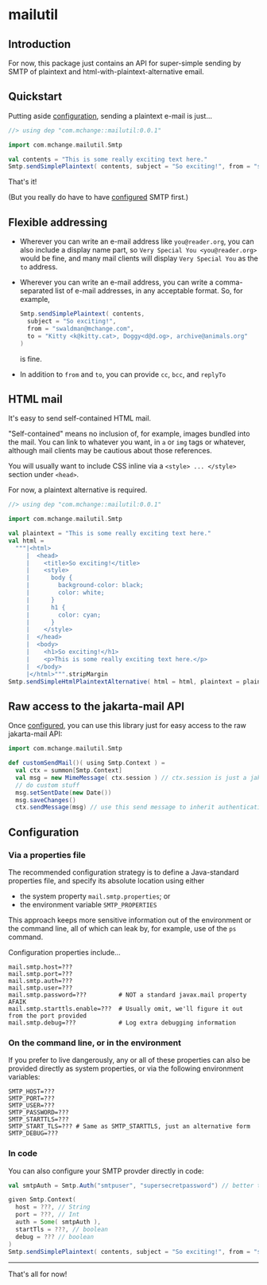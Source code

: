 # mailutil

## Introduction

For now, this package just contains an API for super-simple sending by SMTP of plaintext and 
html-with-plaintext-alternative email.

## Quickstart

Putting aside [configuration](#configuration), sending a plaintext e-mail is just...

```scala
//> using dep "com.mchange::mailutil:0.0.1"

import com.mchange.mailutil.Smtp

val contents = "This is some really exciting text here."
Smtp.sendSimplePlaintext( contents, subject = "So exciting!", from = "swaldman@mchange.com", to = "you@reader.org" )
```

That's it!

(But you really do have to have [configured](#configuration) SMTP first.)

## Flexible addressing

* Wherever you can write an e-mail address like `you@reader.org`, you can also include a display name part, so
`Very Special You <you@reader.org>` would be fine, and many mail clients will display `Very Special You` as
the `to` address.

* Wherever you can write an e-mail address, you can write a comma-separated list of e-mail addresses, in
any acceptable format. So, for example,

  ```scala
  Smtp.sendSimplePlaintext( contents, 
    subject = "So exciting!", 
    from = "swaldman@mchange.com", 
    to = "Kitty <k@kitty.cat>, Doggy<d@d.og>, archive@animals.org" 
  )
  ```

  is fine.

* In addition to `from` and `to`, you can provide `cc`, `bcc`, and `replyTo`

## HTML mail

It's easy to send self-contained HTML mail.

"Self-contained" means no inclusion of, for example, images bundled into the mail.
You can link to whatever you want, in `a` or `img` tags or whatever, although mail clients
may be cautious about those references.

You will usually want to include CSS inline via a `<style> ... </style>` section under `<head>`.

For now, a plaintext alternative is required.

```scala
//> using dep "com.mchange::mailutil:0.0.1"

import com.mchange.mailutil.Smtp

val plaintext = "This is some really exciting text here."
val html =
  """|<html>
     |  <head>
     |    <title>So exciting!</title>
     |    <style>
     |      body {
     |        background-color: black;
     |        color: white;
     |      }
     |      h1 {
     |        color: cyan;
     |      }
     |    </style>
     |  </head>
     |  <body>
     |    <h1>So exciting!</h1>
     |    <p>This is some really exciting text here.</p>
     |  </body>
     |</html>""".stripMargin
Smtp.sendSimpleHtmlPlaintextAlternative( html = html, plaintext = plaintext, subject = "So exciting!", from = "swaldman@mchange.com", to = "you@reader.org" )
```

## Raw access to the jakarta-mail API

Once [configured](#configuration), you can use this library just for easy access to the raw jakarta-mail API:

```scala
import com.mchange.mailutil.Smtp

def customSendMail()( using Smtp.Context ) =
  val ctx = summon[Smtp.Context]
  val msg = new MimeMessage( ctx.session ) // ctx.session is just a jakarta.mail.Session
  // do custom stuff
  msg.setSentDate(new Date())
  msg.saveChanges()
  ctx.sendMessage(msg) // use this send message to inherit authentication / configuration
```

## Configuration

### Via a properties file

The recommended configuration strategy is to define a Java-standard properties file,
and specify its absolute location using either

* the system property `mail.smtp.properties`; or
* the environment variable `SMTP_PROPERTIES`

This approach keeps more sensitive information out of the environment or the command
line, all of which can leak by, for example, use of the `ps` command.

Configuration properties include...

```plaintext
mail.smtp.host=???
mail.smtp.port=???
mail.smtp.auth=???
mail.smtp.user=???
mail.smtp.password=???         # NOT a standard javax.mail property AFAIK
mail.smtp.starttls.enable=???  # Usually omit, we'll figure it out from the port provided
mail.smtp.debug=???            # Log extra debugging information
```

### On the command line, or in the environment

If you prefer to live dangerously, any or all of these properties can also be provided
directly as system properties, or via the following environment variables:

```plaintext
SMTP_HOST=???
SMTP_PORT=???
SMTP_USER=???
SMTP_PASSWORD=???
SMTP_STARTTLS=???
SMTP_START_TLS=??? # Same as SMTP_STARTTLS, just an alternative form
SMTP_DEBUG=???
```

### In code

You can also configure your SMTP provder directly in code:

```scala
val smtpAuth = Smtp.Auth("smtpuser", "supersecretpassword") // better to fetch the password from somewhere than hardcode it!

given Smtp.Context(
  host = ???, // String
  port = ???, // Int
  auth = Some( smtpAuth ),
  startTls = ???, // boolean
  debug = ??? // boolean
)
Smtp.sendSimplePlaintext( contents, subject = "So exciting!", from = "swaldman@mchange.com", to = "you@reader.org" )
```

---

That's all for now!

